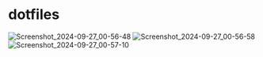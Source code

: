 # dotfiles


![Screenshot_2024-09-27_00-56-48](https://github.com/user-attachments/assets/6742e139-a6e5-4d50-90c0-8a494506e39e)
![Screenshot_2024-09-27_00-56-58](https://github.com/user-attachments/assets/f7e5f38c-df7c-4b6b-8032-ed298937a9f2)
![Screenshot_2024-09-27_00-57-10](https://github.com/user-attachments/assets/ba1d2920-e95c-4559-9b54-459391980ccb)

